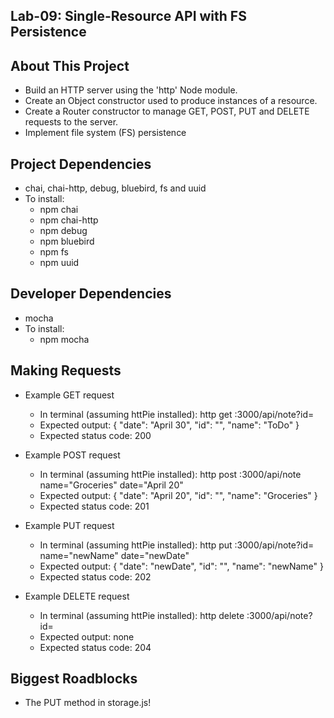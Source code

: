 ## Lab-09: Single-Resource API with FS Persistence

## About This Project

* Build an HTTP server using the 'http' Node module.
* Create an Object constructor used to produce instances of a resource.
* Create a Router constructor to manage GET, POST, PUT and DELETE requests to the server.
* Implement file system (FS) persistence

## Project Dependencies

* chai, chai-http, debug, bluebird, fs and uuid
* To install:
  * npm chai
  * npm chai-http
  * npm debug
  * npm bluebird
  * npm fs
  * npm uuid

## Developer Dependencies

* mocha
* To install:
  * npm mocha

## Making Requests

* Example GET request
  * In terminal (assuming httPie installed): http get :3000/api/note?id=<some uuid>
  * Expected output:
    {
      "date": "April 30",
      "id": "<some uuid>",
      "name": "ToDo"
    }
  * Expected status code: 200

* Example POST request
  * In terminal (assuming httPie installed): http post :3000/api/note name="Groceries" date="April 20"
  * Expected output:
    {
      "date": "April 20",
      "id": "<some uuid>",
      "name": "Groceries"
    }
  * Expected status code: 201

* Example PUT request
  * In terminal (assuming httPie installed): http put :3000/api/note?id=<some uuid> name="newName" date="newDate"
  * Expected output:
    {
      "date": "newDate",
      "id": "<some uuid>",
      "name": "newName"
    }
  * Expected status code: 202


* Example DELETE request
  * In terminal (assuming httPie installed): http delete :3000/api/note?id=<some uuid>
  * Expected output: none
  * Expected status code: 204


## Biggest Roadblocks

* The PUT method in storage.js!
